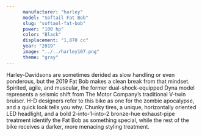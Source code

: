 ```yaml
---
      manufacturer: "harley"
      model: "Softail Fat Bob"
      slug: "softaol-fat-bob"
      power: "100 hp"
      color: "Black"
      displacement: "1,870 cc"
      year: "2019"
      image: "../../harley107.png"
      theme: "gray"
---
```


Harley-Davidsons are sometimes derided as slow handling or even ponderous, but the 2019 Fat Bob makes a clean break from that mindset. Spirited, agile, and muscular, the former dual-shock-equipped Dyna model represents a seismic shift from The Motor Company’s traditional V-twin bruiser. H-D designers refer to this bike as one for the zombie apocalypse, and a quick look tells you why. Chunky tires, a unique, horizontally oriented LED headlight, and a bold 2-into-1-into-2 bronze-hue exhaust-pipe treatment identify the Fat Bob as something special, while the rest of the bike receives a darker, more menacing styling treatment.